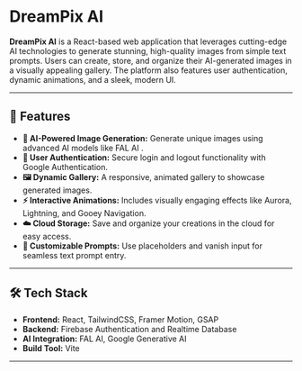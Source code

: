 # DreamPix AI

**DreamPix AI** is a React-based web application that leverages cutting-edge AI technologies to generate stunning, high-quality images from simple text prompts. Users can create, store, and organize their AI-generated images in a visually appealing gallery. The platform also features user authentication, dynamic animations, and a sleek, modern UI.

---

## 🚀 Features

- **🧠 AI-Powered Image Generation:** Generate unique images using advanced AI models like FAL AI .  
- **🔐 User Authentication:** Secure login and logout functionality with Google Authentication.  
- **🖼️ Dynamic Gallery:** A responsive, animated gallery to showcase generated images.  
- **⚡ Interactive Animations:** Includes visually engaging effects like Aurora, Lightning, and Gooey Navigation.  
- **☁️ Cloud Storage:** Save and organize your creations in the cloud for easy access.  
- **📝 Customizable Prompts:** Use placeholders and vanish input for seamless text prompt entry.  

---

## 🛠️ Tech Stack

- **Frontend:** React, TailwindCSS, Framer Motion, GSAP  
- **Backend:** Firebase Authentication and Realtime Database  
- **AI Integration:** FAL AI, Google Generative AI  
- **Build Tool:** Vite  

---

